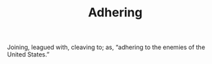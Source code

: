 ---
title: Adhering
letter: A
permalink: "/definitions/bld-adhering.html"
body: Joining, leagued with, cleaving to; as, “adhering to the enemies of the United
  States.”
published_at: '2018-07-07'
source: Black's Law Dictionary 2nd Ed (1910)
layout: post
---